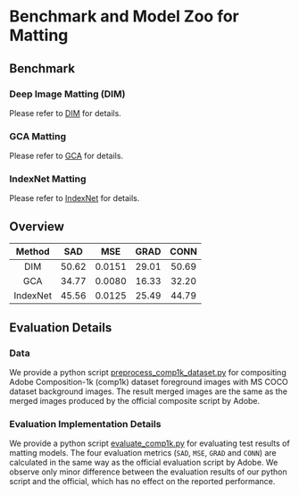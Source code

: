 # Benchmark and Model Zoo for Matting

## Benchmark

### Deep Image Matting (DIM)

Please refer to [DIM](https://github.com/open-mmlab/mmediting/blob/master/configs/mattors/dim) for details.

### GCA Matting

Please refer to [GCA](https://github.com/open-mmlab/mmediting/blob/master/configs/mattors/gca) for details.

### IndexNet Matting

Please refer to [IndexNet](https://github.com/open-mmlab/mmediting/blob/master/configs/mattors/indexnet) for details.


## Overview

|        Method       |  SAD  |   MSE  |  GRAD |  CONN |
|:-------------------:|:-----:|:------:|:-----:|:-----:|
|        DIM          | 50.62 | 0.0151 | 29.01 | 50.69 |
|        GCA          | 34.77 | 0.0080 | 16.33 | 32.20 |
|      IndexNet       | 45.56 | 0.0125 | 25.49 | 44.79 |


## Evaluation Details

### Data

We provide a python script [preprocess_comp1k_dataset.py](https://github.com/open-mmlab/mmediting/blob/master/tools/preprocess_comp1k_dataset.py) for compositing Adobe Composition-1k (comp1k) dataset foreground images with MS COCO dataset background images. The result merged images are the same as the merged images produced by the official composite script by Adobe.

### Evaluation Implementation Details

We provide a python script [evaluate_comp1k.py](https://github.com/open-mmlab/mmediting/blob/master/tools/evaluate_comp1k.py) for evaluating test results of matting models. The four evaluation metrics (`SAD`, `MSE`, `GRAD` and `CONN`) are calculated in the same way as the official evaluation script by Adobe. We observe only minor difference between the evaluation results of our python script and the official, which has no effect on the reported performance.
